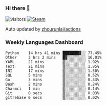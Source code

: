 ### Hi there 👋

![visitors](https://visitor-badge.glitch.me/badge?page_id=zhourunlai)
[![Steam](https://img.shields.io/badge/dynamic/json?label=Steam&query=%24.data.totalSubs&url=https%3A%2F%2Fapi.spencerwoo.com%2Fsubstats%2F%3Fsource%3DsteamGames%26queryKey%3D76561198285156854&suffix=%20Games&logo=steam&labelColor=134375&color=0b1a37&longCache=true)](http://steamcommunity.com/profiles/76561198285156854)

Auto updated by <a href="https://github.com/zhourunlai/zhourunlai/actions" target="_blank">zhourunlai/actions</a>

### Weekly Languages Dashboard

<!--PART:wakatime-->
```text
Python    14 hrs 41 mins ███████▓░░ 77.45%
Other     3 hrs 2 mins   █▓░░░░░░░░ 16.01%
YAML      21 mins        ▒░░░░░░░░░ 1.92%
Text      21 mins        ▒░░░░░░░░░ 1.85%
INI       17 mins        ▒░░░░░░░░░ 1.50%
SQL       5 mins         ▒░░░░░░░░░ 0.52%
Go        3 mins         ▒░░░░░░░░░ 0.33%
Bash      2 mins         ▒░░░░░░░░░ 0.24%
Charmci   1 min          ▒░░░░░░░░░ 0.14%
Git       0 secs         ▒░░░░░░░░░ 0.03%
gitrebase 0 secs         ▒░░░░░░░░░ 0.02%
```
<!--PART:wakatime-->
